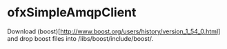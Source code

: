ofxSimpleAmqpClient
===================

Download (boost)[http://www.boost.org/users/history/version_1_54_0.html] and drop boost files into /libs/boost/include/boost/.
